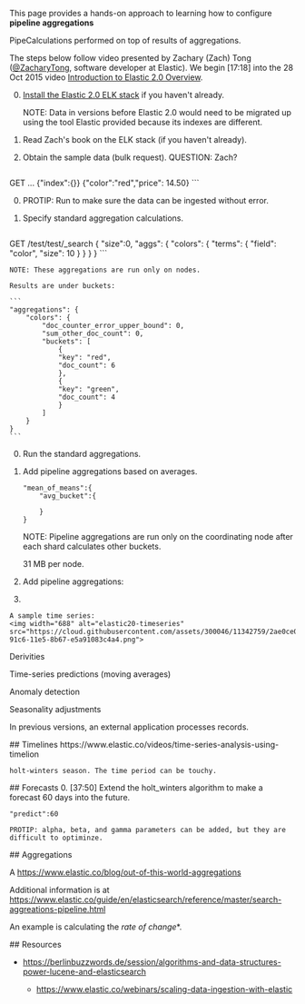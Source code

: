 This page provides a hands-on approach to learning how to configure 
**pipeline aggregations** 

PipeCalculations performed on top of results of aggregations.

The steps below follow video presented by
Zachary (Zach) Tong (<a target="_blank" href="https://twitter.com/ZacharyTong">@ZacharyTong</a>,
software developer at Elastic). 
We begin [17:18] into the 28 Oct 2015 video 
<a target="_blank" href="https://www.elastic.co/webinars/elasticsearch-2-0-overview">
Introduction to Elastic 2.0 Overview</a>.

0. <a href="elk-install.md">Install the Elastic 2.0 ELK stack</a> if you haven't already.

    NOTE: Data in versions before Elastic 2.0 would need to be migrated up using the tool Elastic provided
    because its indexes are different.

0. Read Zach's book on the ELK stack (if you haven't already).



0. Obtain the sample data (bulk request). QUESTION: Zach?


    ```
GET ...
    {"index":{}}
    {"color":"red","price": 14.50}
    ```

0. PROTIP: Run to make sure the data can be ingested without error.

0. Specify standard aggregation calculations.

    ```
GET /test/test/_search
{
    "size":0,
    "aggs": {
        "colors": {
            "terms": {
                "field": "color",
                "size": 10
            }
        }
    }
}
    ```

    NOTE: These aggregations are run only on nodes.

    Results are under buckets:

    ```
    "aggregations": {
        "colors": {
            "doc_counter_error_upper_bound": 0,
            "sum_other_doc_count": 0,
            "buckets": [
                {
                "key": "red",
                "doc_count": 6
                },
                {
                "key": "green",
                "doc_count": 4
                }
            ]
        }
    }
    ```


0. Run the standard aggregations.

0. Add pipeline aggregations based on averages.

    ```
    "mean_of_means":{
        "avg_bucket":{
            
        }
    }
    ```

    NOTE: Pipeline aggregations are run only on the coordinating node 
    after each shard calculates other buckets.

    31 MB per node.

0. Add pipeline aggregations:

0. 

    A sample time series:
    <img width="688" alt="elastic20-timeseries" src="https://cloud.githubusercontent.com/assets/300046/11342759/2ae0ce00-91c6-11e5-8b67-e5a91083c4a4.png">




 Derivities
  
  Time-series predictions (moving averages)
  
  Anomaly detection
  
  Seasonality adjustments
  
  In previous versions, an external application processes records.

<a id="Timelines">
## Timelines</a>
  https://www.elastic.co/videos/time-series-analysis-using-timelion
  
    holt-winters season. The time period can be touchy.

<a id="Forecasts">
## Forecasts</a>
0. [37:50] Extend the holt_winters algorithm to make a forecast 60 days into the future.

 ```
 "predict":60
 ```

    PROTIP: alpha, beta, and gamma parameters can be added, but they are difficult to optiminze.

 
<a id="Aggregations">
## Aggregations</a>

A https://www.elastic.co/blog/out-of-this-world-aggregations

Additional information is at
https://www.elastic.co/guide/en/elasticsearch/reference/master/search-aggreations-pipeline.html

An example is calculating the *rate of change**.


<a id="Resources">
## Resources</a>

  * https://berlinbuzzwords.de/session/algorithms-and-data-structures-power-lucene-and-elasticsearch

    * https://www.elastic.co/webinars/scaling-data-ingestion-with-elastic

